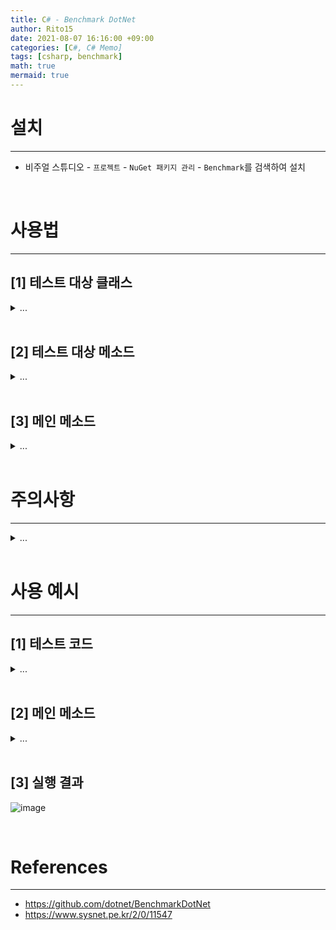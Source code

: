 ```yaml
---
title: C# - Benchmark DotNet
author: Rito15
date: 2021-08-07 16:16:00 +09:00
categories: [C#, C# Memo]
tags: [csharp, benchmark]
math: true
mermaid: true
---
```


# 설치
---

- 비주얼 스튜디오 - `프로젝트` - `NuGet 패키지 관리` - `Benchmark`를 검색하여 설치

<br>


# 사용법
---

## **[1] 테스트 대상 클래스**

<details>
<summary markdown="span"> 
...
</summary>

### **[1-1] 네임스페이스**

<details>
<summary markdown="span"> 
.
</summary>

```cs
using BenchmarkDotNet;
using BenchmarkDotNet.Attributes;
```

</details>

<br>


### **[1-2] 클래스 애트리뷰트**

<details>
<summary markdown="span"> 
.
</summary>

- `[SimpleJob()]`
  - <https://benchmarkdotnet.org/articles/guides/choosing-run-strategy.html>
  - 실행 옵션을 간단히 지정할 수 있다.
  - `launchCount` : 벤치마크 전체 반복 횟수(기본값 : `1`)
  - `warmupCount` : 실제 벤치마크 수행 전, 가상 벤치마크 횟수(기본값 : `10`~`15` 내외)
  - `targetCount` : 벤치마크 내에서 워크로드의 반복 실행 횟수(기본값 : `15`)
  - `invocationCount` : 한 번의 워크로드 내에서 메소드 반복 실행 횟수(너무 작을 경우 신뢰도가 떨어지므로, 천만 단위 이상으로 높이는 것을 권장)

```cs
[SimpleJob(
    launchCount: 3,
    warmupCount: 4,
    targetCount: 5,
    invocationCount: 6
)]
public class MyBenchmark
{
    //...
}
```

</details>

<br>


### **[1-3] 필드, 프로퍼티 애트리뷰트**

<details>
<summary markdown="span"> 
.
</summary>

- `[Params()]`
  - <https://benchmarkdotnet.org/articles/features/parameterization.html>
  - 테스트 진행마다 해당 필드 또는 프로퍼티에 지정된 값을 차례로 넣어 테스트한다.
  - 대상 필드 또는 프로퍼티는 `public`이어야 한다.

```cs
[Params(10)]
public int a;

[Params(100, 200)]
public int B { get; set;}
```

</details>

<br>


### **[1-4] 메소드 애트리뷰트**

<details>
<summary markdown="span"> 
.
</summary>

- `[Benchmark]`
  - <https://benchmarkdotnet.org/articles/features/baselines.html>
  - 테스트를 진행할 메소드를 지정한다.
  - `[Benchmark(Baseline = true)]`로 지정할 경우, 모든 테스트 메소드의 소요 시간 비율을 계산하며, 이 메소드는 기준 값인 `1.00`을 갖는다.

- `[BenchmarkCategory("~~")]`
  - <https://benchmarkdotnet.org/articles/features/baselines.html#sample-introcategorybaseline>
  - 카테고리를 통해 테스트 메소드를 구분하여 실행할 수 있다.
  - 클래스에 `[GroupBenchmarksBy(BenchmarkLogicalGroupRule.ByCategory)]`를 지정해야 한다.
  - 클래스에 `[CategoriesColumn]`를 지정하면 벤치마크 결과 컬럼에 카테고리가 표시된다.

```cs
[GroupBenchmarksBy(BenchmarkLogicalGroupRule.ByCategory)]
[CategoriesColumn]
public class IntroCategoryBaseline
{
    [BenchmarkCategory("Fast"), Benchmark(Baseline = true)]
    public void Time50() => Thread.Sleep(50);

    [BenchmarkCategory("Fast"), Benchmark]
    public void Time100() => Thread.Sleep(100);

    [BenchmarkCategory("Slow"), Benchmark(Baseline = true)]
    public void Time550() => Thread.Sleep(550);

    [BenchmarkCategory("Slow"), Benchmark]
    public void Time600() => Thread.Sleep(600);
}
```

<br>

- `[Arguments()]`
  - <https://benchmarkdotnet.org/articles/features/parameterization.html>
  - 매개변수가 존재하는 메소드일 경우, 매개변수에 맞추어 값을 넣어줄 수 있다.
  - 테스트 진행마다 차례로 인자를 넣어 테스트한다.

```cs
[Arguments(1, 2)]
[Arguments(10, 20)]
public int AddTest(int a, int b) => (a + b);
```

<br>

- `[ArgumentSource(nameof(...))]`
  - <https://benchmarkdotnet.org/articles/features/parameterization.html#sample-introargumentssource>
  - `IEnumerable<object>`를 리턴하는 메소드를 통해 인자 목록을 작성할 수 있다.

```cs
// 1. 매개변수 1개인 경우

[Benchmark]
[ArgumentsSource(nameof(TimeSpans))]
public void SingleArgument(TimeSpan time) => Thread.Sleep(time);

public IEnumerable<object> TimeSpans()
{
    yield return TimeSpan.FromMilliseconds(10);
    yield return TimeSpan.FromMilliseconds(100);
}

// 2. 매개변수가 2개인 경우

[Benchmark]
[ArgumentsSource(nameof(Numbers))]
public double ManyArguments(double x, double y) => Math.Pow(x, y);

public IEnumerable<object[]> Numbers()
{
    yield return new object[] { 1.0, 1.0 };
    yield return new object[] { 2.0, 2.0 };
    yield return new object[] { 4.0, 4.0 };
    yield return new object[] { 10.0, 10.0 };
}
```

<br>

- <https://benchmarkdotnet.org/articles/features/setup-and-cleanup.html>

- `[GlobalSetup]`
  - 각 `Launch` 시작 전에 한 번씩 실행된다.

- `[GlobalCleanup]`
  - 각 `Launch` 종료 후에 한 번씩 실행된다.

- `[IterationSetup]`
  - 각 `Benchmark` 시작 전에 한 번씩 실행된다.

- `[IterationCleanup]`
  - 각 `Benchmark` 종료 후에 한 번씩 실행된다.

```cs
public class IntroSetupCleanupIteration
{
    private int setupCounter;
    private int cleanupCounter;

    [IterationSetup]
    public void IterationSetup()
        => Console.WriteLine($"// IterationSetup ({++setupCounter})");

    [IterationCleanup]
    public void IterationCleanup()
        => Console.WriteLine($"// IterationCleanup ({++cleanupCounter})");

    [GlobalSetup]
    public void GlobalSetup()
        => Console.WriteLine("// " + "GlobalSetup");

    [GlobalCleanup]
    public void GlobalCleanup()
        => Console.WriteLine("// " + "GlobalCleanup");

    [Benchmark]
    public void Benchmark()
        => Console.WriteLine("// " + "Benchmark");
}
```

</details>

</details>

<br>


## **[2] 테스트 대상 메소드**

<details>
<summary markdown="span"> 
...
</summary>

- 테스트 메소드는 public이어야 한다.

- 테스트 메소드는 동적(Non-static)이어야 한다.

- 테스트 메소드에 매개변수가 존재하는 경우, 반드시 `[Arguments()]` 애트리뷰트를 추가하고 매개변수 개수에 맞춰 인자를 넣어줘야 한다.

- 테스트 메소드는 리턴이 존재해도 된다.

- 테스트 메소드에 `[Benchmark]` 애트리뷰트를 추가한다.

```cs
[Benchmark]
public void TestMethod1()
{
    // ...
}

[Benchmark]
[Arguments(10, 12.34f)]
public void TestMethod2(int a, float b)
{
    // ...
}
```

</details>

<br>

## **[3] 메인 메소드**

<details>
<summary markdown="span"> 
...
</summary>

### **네임스페이스**

```cs
using BenchmarkDotNet.Running;
```

## **소스코드**

```cs
static void Main()
{
    BenchmarkRunner.Run<테스트클래스타입>();
}
```

</details>

<br>



# 주의사항
---

<details>
<summary markdown="span"> 
...
</summary>

- `Debug`가 아닌 `Release` 모드에서 진행해야 한다.

- 테스트 대상 클래스도 `public`이어야 한다.

</details>

<br>


# 사용 예시
---

## **[1] 테스트 코드**

<details>
<summary markdown="span"> 
...
</summary>

```cs
using System;
using BenchmarkDotNet;
using BenchmarkDotNet.Attributes;

[SimpleJob(
    launchCount: 3,
    warmupCount: 4,
    targetCount: 5,
    invocationCount:6
)]
public class ByteSerializationBenchmark
{
    public byte[] array;

    [Params(0, 100, 666)]
    public int offset;

    public ushort data;

    [GlobalSetup]
    public void GlobalSetup()
    {
        array = new byte[1024];
        data = 1234;
    }

    [Benchmark(Baseline = true)]
    public void BitConverter_GetBytes()
    {
        byte[] result = BitConverter.GetBytes(data);
        Array.Copy(result, 0, array, offset, result.Length);
    }

    [Benchmark]
    public void BitConverter_TryWriteBytes()
    {
        BitConverter.TryWriteBytes(new Span<byte>(array, offset, sizeof(ushort)), data);
    }
}
```

</details>

<br>

## **[2] 메인 메소드**

<details>
<summary markdown="span"> 
...
</summary>

```cs
using System;
using BenchmarkDotNet.Running;

class CoreMainClass
{
    static void Main(string[] args)
    {
        BenchmarkRunner.Run<ByteSerializationBenchmark>();
    }
}
```

</details>

<br>

## **[3] 실행 결과**

![image](https://user-images.githubusercontent.com/42164422/128591780-38e59ac1-fc3f-43e8-b40d-b4df3da9b5f9.png)

<br>

# References
---
- <https://github.com/dotnet/BenchmarkDotNet>
- <https://www.sysnet.pe.kr/2/0/11547>